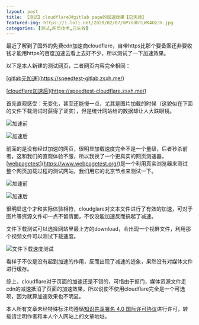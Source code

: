 ```yaml
---
layout: post
title: 【测试】cloudflare对gitlab page的加速效果【已失效】
featured-img: https://i.loli.net/2020/02/07/mP7ndhTLWK4OzJX.jpg
categories: [测试,网页技术,已失效]
---
```


最近了解到了国外的免费cdn加速商cloudflare，自带https比那个要备案还非要收钱才能用https的百度加速云看上去好不少，所以测试了一下加速效果。

以下是本人新建的测试网页，二者网页内容完全相同：

[[gitlab无加速](https://speedtest-gitlab.zsxh.me/)](https://speedtest-gitlab.zsxh.me/)

[[cloudflare加速后](https://speedtest-cloudflare.zsxh.me/)](https://speedtest-cloudflare.zsxh.me/)

首先直观感受：无变化，甚至还能慢一点，尤其是图片加载的时候（这貌似在下面的文件下载测试时获得了证实），但是统计网站给的数据却让人大跌眼镜。

![加速前](http://upload-images.jianshu.io/upload_images/6897991-93bb44ab03ebf065.jpg?imageMogr2/auto-orient/strip%7CimageView2/2/w/1240)

![加速后](http://upload-images.jianshu.io/upload_images/6897991-da6128f02fa2482a.jpg?imageMogr2/auto-orient/strip%7CimageView2/2/w/1240)

前面的是没有经过加速的网页，很明显加载速度完全不是一个量级，后者秒杀前者，这和我们的直观体验不服，所以我换了一个更真实的网页测速器，[[webpagetest](https://www.webpagetest.org/)](https://www.webpagetest.org/)是一个利用真实浏览器来测试整个网页加载过程的测试网站，我们用它的北京节点来测试一下。

![加速前](http://upload-images.jianshu.io/upload_images/6897991-fe680699c8973246.jpg?imageMogr2/auto-orient/strip%7CimageView2/2/w/1240)

![加速后](http://upload-images.jianshu.io/upload_images/6897991-f24320387b2c93fc.jpg?imageMogr2/auto-orient/strip%7CimageView2/2/w/1240)

很明显这个才和实际体验相符，cloudglare对文本文件进行了有效的加速，可对于图片等资源文件却一点不留情面，不仅没能加速反而搞起了减速。

文件下载测试可以选择网站里最上方的download，会出现一个视屏文件，利用那个视频文件可以测试下载速度。

![文件下载速度测试](http://upload-images.jianshu.io/upload_images/6897991-b804052a034d1c9b.jpg?imageMogr2/auto-orient/strip%7CimageView2/2/w/1240)

看样子不仅是没有起到加速的作用，反而出现了减速的迹象，果然没有对媒体文件进行缓存。

综上，cloudflare对于页面的加速还是不错的，可惜由于抠门，媒体资源文件走cdn的减速抵消了页面的加速效果，所以说使不使用cloudflare完全是一个可选项，因为就算加速效果也不明显。

本人所有文章未经特殊标注均遵循[知识共享署名 4.0 国际许可协议](https://creativecommons.org/licenses/by/4.0/)进行许可，转载请注明作者和本人个人网站上的文章地址。

